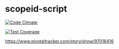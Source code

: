 # scopeid-script


[![Code Climate](https://codeclimate.com/github/GSA/scopeid-script/badges/gpa.svg)](https://codeclimate.com/github/GSA/scopeid-script)

[![Test Coverage](https://codeclimate.com/github/GSA/scopeid-script/badges/coverage.svg)](https://codeclimate.com/github/GSA/scopeid-script/coverage)


https://www.pivotaltracker.com/story/show/97018416

